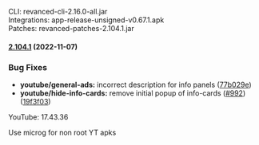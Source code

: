CLI: revanced-cli-2.16.0-all.jar  
Integrations: app-release-unsigned-v0.67.1.apk  
Patches: revanced-patches-2.104.1.jar  

#### [2.104.1](https://github.com/revanced/revanced-patches/compare/v2.104.0...v2.104.1) (2022-11-07)
### Bug Fixes
* **youtube/general-ads:** incorrect description for info panels ([77b029e](https://github.com/revanced/revanced-patches/commit/77b029e82e481a13516b1c8a888c42817507cdea))
* **youtube/hide-info-cards:** remove initial popup of info-cards ([#992](https://github.com/revanced/revanced-patches/issues/992)) ([19f3f03](https://github.com/revanced/revanced-patches/commit/19f3f038585c313a969adf3d4095a60ab4c83ede))

  
YouTube: 17.43.36  

Use microg for non root YT apks  
